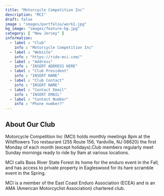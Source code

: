 ```yaml
---
title: "Motorcycle Competition Inc"
description: "MCI"
draft: false
image : "images/portfolio/work1.jpg"
bg_image: "images/feature-bg.jpg"
category: [ "New Jersey" ]
information:
  - label : "Club"
    info : "Motorcycle Competition Inc"
  - label : "Website"
    info : "https://ride-mci.com/"
  - label : "Address"
    info : "INSERT ADDRESS HERE"
  - label : "Club President"
    info : "INSERT NAME"
  - label : "Club Contact"
    info : "INSERT NAME"
  - label : "Contact Email"
    info : "INSERT EMAIL"
  - label : "Contact Number"
    info : "Phone number?"
---
```


## About Our Club

Motorcycle Competition Inc (MCI) holds monthly meetings 8pm at the Wildflowers Too restaurant (255 Route 156, Yardville, NJ 08620) the first Monday of each month (except holidays).Club members regularly meet Sunday mornings ready to ride by 9am at various locations.

MCI calls Bass River State Forest its home for the enduro event in the Fall, and has access to private property in Eagleswood for its hare scramble event in the Spring.

MCI is a member of the East Coast Enduro Association (ECEA) and is an AMA (American Motorcyclist Association) chartered club.